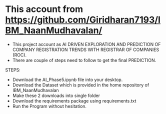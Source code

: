 # This account from https://github.com/Giridharan7193/IBM_NaanMudhavalan/ 

 * This project account as AI DRIVEN EXPLORATION AND PREDICTION OF COMPANY REGISTRATION TRENDS WITH REGISTRAR OF COMPANIES (ROC).
 * There are couple of steps need to follow to get the final PREDICTION.

STEPS:
  - Download the AI_Phase5.ipynb file into your desktop.
  - Download the Dataset which is provided in the home repository of IBM_NaanMudhavalan
  - Make these 2 downloads into single folder
  - Download the requirements package using requirements.txt
  - Run the Program without hesitation.
